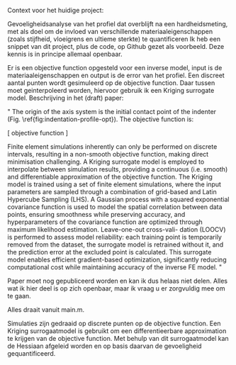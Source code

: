 Context voor het huidige project:

Gevoeligheidsanalyse van het profiel dat overblijft na een hardheidsmeting, met als doel om de invloed van verschillende materiaaleigenschappen (zoals stijfheid, vloeigrens en ultieme sterkte) te quantificeren
Ik heb een snippet van dit project, plus de code, op Github gezet als voorbeeld. Deze kennis is in principe allemaal openbaar.

Er is een objective function opgesteld voor een inverse model, input is de materiaaleigenschappen en output is de error van het profiel. Een discreet aantal punten wordt gesimuleerd op de objective function. Daar tussen moet geinterpoleerd worden, hiervoor gebruik ik een Kriging surrogate model. Beschrijving in het (draft) paper:

"
The origin of the axis system is the initial contact point of the indenter (Fig. \ref{fig:indentation-profile-opt}). The objective function is:

[ objective function ]

Finite element simulations inherently can only be performed on discrete intervals, resulting in a non-smooth objective function, making direct minimisation challenging. A Kriging surrogate model is employed to interpolate between simulation results, providing a continuous (i.e. smooth) and differentiable approximation of the objective function. The Kriging model is trained using a set of finite element simulations, where the input parameters are sampled through a combination of grid-based and Latin Hypercube Sampling (LHS). A Gaussian process with a squared exponential covariance function is used to model the spatial correlation between data points, ensuring smoothness while preserving accuracy, and hyperparameters of the covariance function are optimized through maximum likelihood estimation. Leave-one-out cross-vali- dation (LOOCV) is performed to assess model reliability: each training point is temporarily removed from the dataset, the surrogate model is retrained without it, and the prediction error at the excluded point is calculated. This surrogate model enables efficient gradient-based optimization, significantly reducing computational cost while maintaining accuracy of the inverse FE model.
"

Paper moet nog gepubliceerd worden en kan ik dus helaas niet delen. Alles wat ik hier deel is op zich openbaar, maar ik vraag u er zorgvuldig mee om te gaan.

Alles draait vanuit main.m.

Simulaties zijn gedraaid op discrete punten op de objective function. Een Kriging surrogaatmodel is gebruikt om een differentieerbare approximation te krijgen van de objective function. Met behulp van dit surrogaatmodel kan de Hessiaan afgeleid worden en op basis daarvan de gevoeligheid gequantificeerd.